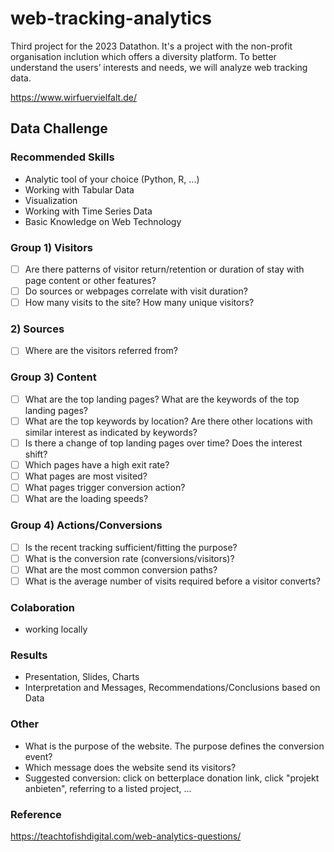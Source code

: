 # web-tracking-analytics
Third project for the 2023 Datathon. It's a project with the non-profit organisation inclution which offers a diversity platform. To better understand the users’ interests and needs, we will analyze web tracking data.

https://www.wirfuervielfalt.de/

## Data Challenge

### Recommended Skills
* Analytic tool of your choice (Python, R, ...)
* Working with Tabular Data
* Visualization
* Working with Time Series Data
* Basic Knowledge on Web Technology

### Group 1) Visitors
- [ ] Are there patterns of visitor return/retention or duration of stay with page content or other features?
- [ ] Do sources or webpages correlate with visit duration?
- [ ] How many visits to the site? How many unique visitors?

### 2) Sources
- [ ] Where are the visitors referred from?

### Group 3) Content
- [ ] What are the top landing pages? What are the keywords of the top landing pages? 
- [ ] What are the top keywords by location? Are there other locations with similar interest as indicated by keywords?
- [ ] Is there a change of top landing pages over time? Does the interest shift?
- [ ] Which pages have a high exit rate?
- [ ] What pages are most visited?
- [ ] What pages trigger conversion action?
- [ ] What are the loading speeds?

### Group 4) Actions/Conversions
- [ ] Is the recent tracking sufficient/fitting the purpose?
- [ ] What is the conversion rate (conversions/visitors)?
- [ ] What are the most common conversion paths?
- [ ] What is the average number of visits required before a visitor converts?

### Colaboration

* working locally

### Results

* Presentation, Slides, Charts
* Interpretation and Messages, Recommendations/Conclusions based on Data

### Other
* What is the purpose of the website. The purpose defines the conversion event?
* Which message does the website send its visitors?
* Suggested conversion: click on betterplace donation link, click "projekt anbieten", referring to a listed project, ...

### Reference
https://teachtofishdigital.com/web-analytics-questions/
